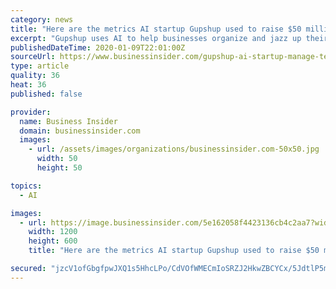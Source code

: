 ```yaml
---
category: news
title: "Here are the metrics AI startup Gupshup used to raise $50 million to help businesses send better, more fun text messages to customers"
excerpt: "Gupshup uses AI to help businesses organize and jazz up their text messages. Here are the metrics the startup used to raise $50 million."
publishedDateTime: 2020-01-09T22:01:00Z
sourceUrl: https://www.businessinsider.com/gupshup-ai-startup-manage-text-messages-pitch-deck-2020-1
type: article
quality: 36
heat: 36
published: false

provider:
  name: Business Insider
  domain: businessinsider.com
  images:
    - url: /assets/images/organizations/businessinsider.com-50x50.jpg
      width: 50
      height: 50

topics:
  - AI

images:
  - url: https://image.businessinsider.com/5e162058f4423136cb4c2aa7?width=1200&format=jpeg
    width: 1200
    height: 600
    title: "Here are the metrics AI startup Gupshup used to raise $50 million to help businesses send better, more fun text messages to customers"

secured: "jzcV1ofGbgfpwJXQ1s5HhcLPo/CdVOfWMECmIoSRZJ2HkwZBCYCx/5JdtlP5mvNII23iF8njIq0/CqNr2CqtkM4Q6ed0DMOpaua6NfG5sfvjjKL1aoLKWlBl/My1u126NXYMozKB1wMfMyqAmU0FtkwnTGYfpHdT7etSSnwiArhnZ2qGS/gV8ENRI4SHfH68p5H5JGxbYNe8QT9X8ROgSLFQcm/Dq/D8VgpTuFJHgY0QzZ//zlotSM/R2yjX4tz7grZlsQk+ZTu6WaTVaGJf6GCYI9+yRMgqCl3dik1p/to=;K4xz5///WjItOypMOoeRhw=="
---
```



